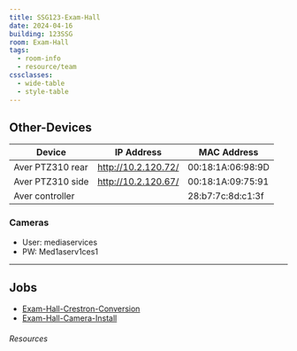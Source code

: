 ```yaml
---
title: SSG123-Exam-Hall
date: 2024-04-16
building: 123SSG
room: Exam-Hall
tags:
  - room-info
  - resource/team
cssclasses: 
  - wide-table
  - style-table
---
```


## Other-Devices

| Device           | IP Address          | MAC Address       |
| ---------------- | ------------------- | ----------------- |
| Aver PTZ310 rear | http://10.2.120.72/ | 00:18:1A:06:98:9D |
| Aver PTZ310 side | http://10.2.120.67/ | 00:18:1A:09:75:91 |
| Aver controller  |                     | 28:b7:7c:8d:c1:3f |

### Cameras

- User: mediaservices
- PW: Med1aserv1ces1


---

## Jobs

- [Exam-Hall-Crestron-Conversion](../../04-Archive/Complete/Exam-Hall-Crestron-Conversion.md)
- [Exam-Hall-Camera-Install](../../04-Archive/Complete/Exam-Hall-Camera-Install.md)


###### Resources
